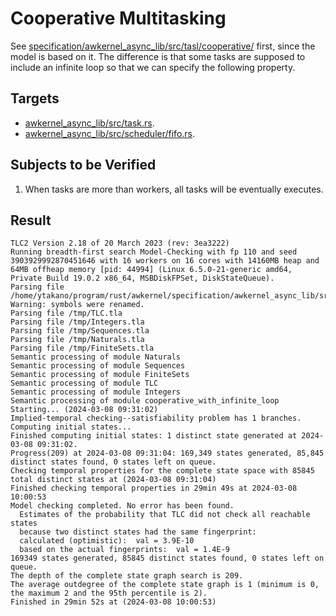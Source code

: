 # Cooperative Multitasking

See [specification/awkernel_async_lib/src/tasl/cooperative/](../cooperative/) first, since the model is based on it.
The difference is that some tasks are supposed to include an infinite loop so that we can specify the following property.

## Targets

- [awkernel_async_lib/src/task.rs](../../../../../awkernel_async_lib/src/task.rs).
- [awkernel_async_lib/src/scheduler/fifo.rs](../../../../../awkernel_async_lib/src/scheduler/fifo.rs).

## Subjects to be Verified

1. When tasks are more than workers, all tasks will be eventually executes.

## Result

```
TLC2 Version 2.18 of 20 March 2023 (rev: 3ea3222)
Running breadth-first search Model-Checking with fp 110 and seed 3903929992870451646 with 16 workers on 16 cores with 14160MB heap and 64MB offheap memory [pid: 44994] (Linux 6.5.0-21-generic amd64, Private Build 19.0.2 x86_64, MSBDiskFPSet, DiskStateQueue).
Parsing file /home/ytakano/program/rust/awkernel/specification/awkernel_async_lib/src/task/cooperative_with_infinite_loop/cooperative_with_infinite_loop.tla
Warning: symbols were renamed.
Parsing file /tmp/TLC.tla
Parsing file /tmp/Integers.tla
Parsing file /tmp/Sequences.tla
Parsing file /tmp/Naturals.tla
Parsing file /tmp/FiniteSets.tla
Semantic processing of module Naturals
Semantic processing of module Sequences
Semantic processing of module FiniteSets
Semantic processing of module TLC
Semantic processing of module Integers
Semantic processing of module cooperative_with_infinite_loop
Starting... (2024-03-08 09:31:02)
Implied-temporal checking--satisfiability problem has 1 branches.
Computing initial states...
Finished computing initial states: 1 distinct state generated at 2024-03-08 09:31:02.
Progress(209) at 2024-03-08 09:31:04: 169,349 states generated, 85,845 distinct states found, 0 states left on queue.
Checking temporal properties for the complete state space with 85845 total distinct states at (2024-03-08 09:31:04)
Finished checking temporal properties in 29min 49s at 2024-03-08 10:00:53
Model checking completed. No error has been found.
  Estimates of the probability that TLC did not check all reachable states
  because two distinct states had the same fingerprint:
  calculated (optimistic):  val = 3.9E-10
  based on the actual fingerprints:  val = 1.4E-9
169349 states generated, 85845 distinct states found, 0 states left on queue.
The depth of the complete state graph search is 209.
The average outdegree of the complete state graph is 1 (minimum is 0, the maximum 2 and the 95th percentile is 2).
Finished in 29min 52s at (2024-03-08 10:00:53)
```
